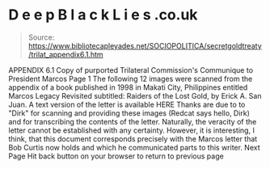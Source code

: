 # D e e p B l a c k L i e s .co.uk

> Source: https://www.bibliotecapleyades.net/SOCIOPOLITICA/secretgoldtreaty/trilat_appendix6.1.htm

APPENDIX 6.1
Copy of purported Trilateral Commission's Communique to President Marcos
Page 1
The following 12 images were scanned from the appendix of a book published in 1998 in Makati City, Philippines entitled Marcos Legacy Revisited subtitled: Raiders of the Lost Gold, by Erick A. San Juan. A text version of the letter is available HERE
Thanks are due to to "Dirk" for scanning and providing these images (Redcat says hello, Dirk) and for transcribing the contents of the letter.
Naturally, the veracity of the letter cannot be established with any certainty. However, it is interesting, I think, that this document corresponds precisely with the Marcos letter that Bob Curtis now holds and which he communicated parts to this writer.
Next Page
Hit back button on your browser to return to previous page
